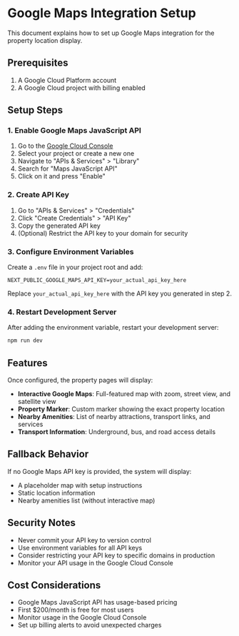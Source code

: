 # Google Maps Integration Setup

This document explains how to set up Google Maps integration for the property location display.

## Prerequisites

1. A Google Cloud Platform account
2. A Google Cloud project with billing enabled

## Setup Steps

### 1. Enable Google Maps JavaScript API

1. Go to the [Google Cloud Console](https://console.cloud.google.com/)
2. Select your project or create a new one
3. Navigate to "APIs & Services" > "Library"
4. Search for "Maps JavaScript API"
5. Click on it and press "Enable"

### 2. Create API Key

1. Go to "APIs & Services" > "Credentials"
2. Click "Create Credentials" > "API Key"
3. Copy the generated API key
4. (Optional) Restrict the API key to your domain for security

### 3. Configure Environment Variables

Create a `.env` file in your project root and add:

```env
NEXT_PUBLIC_GOOGLE_MAPS_API_KEY=your_actual_api_key_here
```

Replace `your_actual_api_key_here` with the API key you generated in step 2.

### 4. Restart Development Server

After adding the environment variable, restart your development server:

```bash
npm run dev
```

## Features

Once configured, the property pages will display:

- **Interactive Google Maps**: Full-featured map with zoom, street view, and satellite view
- **Property Marker**: Custom marker showing the exact property location
- **Nearby Amenities**: List of nearby attractions, transport links, and services
- **Transport Information**: Underground, bus, and road access details

## Fallback Behavior

If no Google Maps API key is provided, the system will display:
- A placeholder map with setup instructions
- Static location information
- Nearby amenities list (without interactive map)

## Security Notes

- Never commit your API key to version control
- Use environment variables for all API keys
- Consider restricting your API key to specific domains in production
- Monitor your API usage in the Google Cloud Console

## Cost Considerations

- Google Maps JavaScript API has usage-based pricing
- First $200/month is free for most users
- Monitor usage in the Google Cloud Console
- Set up billing alerts to avoid unexpected charges
